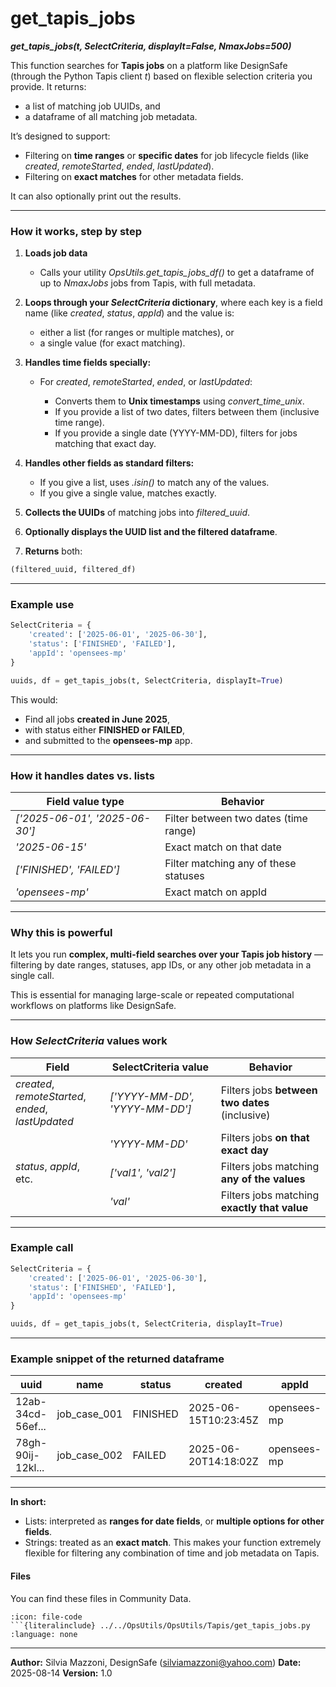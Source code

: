 # get_tapis_jobs
***get_tapis_jobs(t, SelectCriteria, displayIt=False, NmaxJobs=500)***


This function searches for **Tapis jobs** on a platform like DesignSafe (through the Python Tapis client *t*) based on flexible selection criteria you provide.
It returns:

* a list of matching job UUIDs, and
* a dataframe of all matching job metadata.

It’s designed to support:

* Filtering on **time ranges** or **specific dates** for job lifecycle fields (like *created*, *remoteStarted*, *ended*, *lastUpdated*).
* Filtering on **exact matches** for other metadata fields.

It can also optionally print out the results.

---

### How it works, step by step

1. **Loads job data**

   * Calls your utility *OpsUtils.get_tapis_jobs_df()* to get a dataframe of up to *NmaxJobs* jobs from Tapis, with full metadata.

2. **Loops through your *SelectCriteria* dictionary**, where each key is a field name (like *created*, *status*, *appId*) and the value is:

   * either a list (for ranges or multiple matches), or
   * a single value (for exact matching).

3. **Handles time fields specially:**

   * For *created*, *remoteStarted*, *ended*, or *lastUpdated*:

     * Converts them to **Unix timestamps** using *convert_time_unix*.
     * If you provide a list of two dates, filters between them (inclusive time range).
     * If you provide a single date (YYYY-MM-DD), filters for jobs matching that exact day.

4. **Handles other fields as standard filters:**

   * If you give a list, uses *.isin()* to match any of the values.
   * If you give a single value, matches exactly.

5. **Collects the UUIDs** of matching jobs into *filtered_uuid*.

6. **Optionally displays the UUID list and the filtered dataframe**.

7. **Returns** both:

```python
(filtered_uuid, filtered_df)
```

---

### Example use

```python
SelectCriteria = {
    'created': ['2025-06-01', '2025-06-30'],
    'status': ['FINISHED', 'FAILED'],
    'appId': 'opensees-mp'
}

uuids, df = get_tapis_jobs(t, SelectCriteria, displayIt=True)
```

This would:

* Find all jobs **created in June 2025**,
* with status either **FINISHED or FAILED**,
* and submitted to the **opensees-mp** app.

---

### How it handles dates vs. lists

| Field value type               | Behavior                              |
| ------------------------------ | ------------------------------------- |
| *['2025-06-01', '2025-06-30']* | Filter between two dates (time range) |
| *'2025-06-15'*                 | Exact match on that date              |
| *['FINISHED', 'FAILED']*       | Filter matching any of these statuses |
| *'opensees-mp'*                | Exact match on appId                  |

---

### Why this is powerful

It lets you run **complex, multi-field searches over your Tapis job history** — filtering by date ranges, statuses, app IDs, or any other job metadata in a single call.

This is essential for managing large-scale or repeated computational workflows on platforms like DesignSafe.

---

### How *SelectCriteria* values work

| **Field**                                             | **SelectCriteria value**       | **Behavior**                                   |
| ----------------------------------------------------- | ------------------------------ | ---------------------------------------------- |
| *created*, *remoteStarted*,<br>*ended*, *lastUpdated* | *['YYYY-MM-DD', 'YYYY-MM-DD']* | Filters jobs **between two dates** (inclusive) |
|                                                       | *'YYYY-MM-DD'*                 | Filters jobs **on that exact day**             |
| *status*, *appId*, etc.                               | *['val1', 'val2']*             | Filters jobs matching **any of the values**    |
|                                                       | *'val'*                        | Filters jobs matching **exactly that value**   |

---

### Example call

```python
SelectCriteria = {
    'created': ['2025-06-01', '2025-06-30'],
    'status': ['FINISHED', 'FAILED'],
    'appId': 'opensees-mp'
}

uuids, df = get_tapis_jobs(t, SelectCriteria, displayIt=True)
```

---

### Example snippet of the returned dataframe

| uuid              | name           | status   | created              | appId       | ... |
| ----------------- | -------------- | -------- | -------------------- | ----------- | --- |
| 12ab-34cd-56ef... | job\_case\_001 | FINISHED | 2025-06-15T10:23:45Z | opensees-mp | ... |
| 78gh-90ij-12kl... | job\_case\_002 | FAILED   | 2025-06-20T14:18:02Z | opensees-mp | ... |

---

**In short:**

* Lists: interpreted as **ranges for date fields**, or **multiple options for other fields**.
* Strings: treated as an **exact match**.
  This makes your function extremely flexible for filtering any combination of time and job metadata on Tapis.

#### Files
You can find these files in Community Data.

```{dropdown} get_tapis_jobs.py
:icon: file-code
```{literalinclude} ../../OpsUtils/OpsUtils/Tapis/get_tapis_jobs.py
:language: none
```


---

**Author:** Silvia Mazzoni, DesignSafe (silviamazzoni@yahoo.com)
**Date:** 2025-08-14
**Version:** 1.0